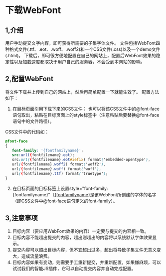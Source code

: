 # 下载WebFont

## 1,介绍
用户手动提交文字内容，即可获得所需要的子集字体文件。
文件包括WebFont四种格式文件(.ttf、.eot、.woff、.woff2)和一个CSS文件(.css)以及一个demo文件(.html)。
下载后，即可很方便地配置在自己的网站上，配置后WebFont效果的稳定性以及加载速度都取决于用户自己的服务器，不会受到本网站的影响。

## 2,配置WebFont
将文件下载并上传到自己的网站上，然后再简单配置一下就能生效了。
配置方法如下：

1. 在目标页面引用下载下来的CSS文件；
也可以将该CSS文件中的@font-face语句取出，粘贴在目标页面上的style标签中（注意粘贴后要替换@font-face语句中的文件路径）。

CSS文件中的代码如：
 ``` css
@font-face
{
    font-family: '{fontfamilyname}';
    src:url({fontfilename}.eot);
    src:url({fontfilename}.eot#iefix) format('embedded-opentype'),
    url({fontfilename}.woff2) format('woff2'),
    url({fontfilename}.woff) format('woff'),
    url({fontfilename}.ttf) format('truetype');
}

```

2. 在目标页面的目标标签上设置style="font-family:{fontfamilyname}"（<u>{fontfamilyname}</u>是该WebFont所创建的字体的名字（即CSS文件中@font-face语句定义的font-family）。

## 3,注意事项

1. 目标内容（要应用WebFont效果的内容）一定要与提交的内容相一致。
2. 目标内容不能超出提交的内容，超出则超出的内容将以系统默认字体效果显示。
3. 提交内容可以超出目标内容，但不宜超出过多，超出将导致子集文件无意义变大，造成流量浪费。
4. 目标内容如果有变动，则需要手工重新提交，并重新配置，如果嫌麻烦，可以试试我们的智能JS插件，它可以自动提交内容并自动完成配置。

